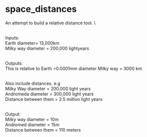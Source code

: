 # space_distances


An attempt to build a relative distance tool. \

\
Inputs: \
Earth diameter= 13,000km \
Milky way diameter = 200,000 lightyears

\
Outputs: \
This is relative to 
Earth =0.0001mm diameter
Milky way = 3000 km

\
Also include distances.
e.g \
Milky Way diameter = 200,000 light years \
Andromeda diameter = 300,000 light years \
Distance between them = 2.5 million light years

\
Output: \
Milky way diameter = 10m \
Andromed diameter = 15m \
Distance between them = 110 meters



